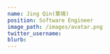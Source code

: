 ```yaml
---
name: Jing Qin(覃靖)
position: Software Engineer
image_path: /images/avatar.png
twitter_username: 
blurb: 
---
```

